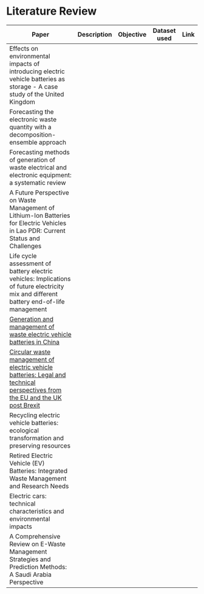 # Literature Review

| Paper | Description | Objective | Dataset used | Link |
|---------|-----------|------------|-----------|-------|
| Effects on environmental impacts of introducing electric vehicle batteries as storage - A case study of the United Kingdom |
| Forecasting the electronic waste quantity with a decomposition-ensemble approach |
| Forecasting methods of generation of waste electrical and electronic equipment: a systematic review |
| A Future Perspective on Waste Management of Lithium-Ion Batteries for Electric Vehicles in Lao PDR: Current Status and Challenges |
| Life cycle assessment of battery electric vehicles: Implications of future electricity mix and different battery end-of-life management |
| [Generation and management of waste electric vehicle batteries in China](https://link.springer.com/article/10.1007/s11356-017-9890-8) |
| [Circular waste management of electric vehicle batteries: Legal and technical perspectives from the EU and the UK post Brexit](https://pdf.sciencedirectassets.com/776463/1-s2.0-S2666202721X0002X/1-s2.0-S2666202721000161/main.pdf?X-Amz-Security-Token=IQoJb3JpZ2luX2VjEJT%2F%2F%2F%2F%2F%2F%2F%2F%2F%2FwEaCXVzLWVhc3QtMSJHMEUCIBrrilkyoSlc3znHB4UBEHgD1pN34TLECVBJTIOzkvdsAiEA203ibIBqWzPB25H9YGNlbx5EDWDhrPQNWP8mO%2B4a8yAquwUI3P%2F%2F%2F%2F%2F%2F%2F%2F%2F%2FARAFGgwwNTkwMDM1NDY4NjUiDE9ixfFUi1HWlaqLPiqPBbz77GMUTpryOvo5NsFdpKYiZdawxp%2F2XNTcy17fxDTgKhPB2A%2F40x7guCifduflNqnDBik4ts7uj6Rv9OCAakqk5%2Fhoh1g5FVDQSqZ9kqKMn3IqwYFXM8wAJSYGuSKjJzcd7kR%2FdpugW8NgH5lQtotGVKKj7dHxIYjLKICiZ33avtBkSLqh%2BFVTASwu9%2F2mp0VJbZViI7KXrmKSyj%2FQSwJYhmDWGuTewfror74K%2Bb1DVQ6Cvwu3A2aTh9C2Dp%2BF7hT5QsXxyufQkwECzXS0RAoas4yZ6KmNPDAZhJRaRpUvWY1vgcTjJnmc%2BK%2BGwFnwV6zJB8v694%2BOuG184qnwj1P1SkB8%2BS6jXbafi2qkacYR69UWLhgC807AEykpjJugWKWN8mKARS5ETCpCgxna6Dhro7IDQYkc76Yjezfs4W7StCzs4IfMcqIrotkzVIqxpvcFIqUBT%2FrObYo6AnTj%2FTpqmxg5qTuhaFSmgtYydhMUI%2BdFOK5OBH%2FlIoYP%2BemTd9Py7AGlM%2BkTbYAmdyUKdAgGCBL9jXorzlKlIpsQ6EbHU2ucTlHWWsH6tTR%2FxpqlJGiRpA5R538BWGzLHsLEXf7xJtGTCWARkUecSAr9vRe8CFi9tqOmqG5lL0tiUXiRKgcp7RFkcTlGzfj6NlFJqYJ6z1TbJYabweU7sacbld9YKHTlqAjy6uyl7lRjbrAE%2F7X%2BlFA8CnfzHvW6ri2%2FhuUy59Iy%2BFKwMTV9glRHW3%2BxbzkavOUt67DpXLJ8OLMmA4P5ZZVXYStUjidjk195aSqvup0LWDAShwcbe9Bi5qd3dhOErVKxo36mCUUB%2B%2FM4IT1%2BhO8ZZw9tBpbNE43oXxNKAMfdBZdP3uJc0bf43qIwkdmdpAY6sQEM9W5jucrMMdlb5MHx%2Bjl%2Fy2daTRqYGALfB4aejM%2BY2kUWK0xxFhNzu1spIm4o1dKZzHb9tbULXMyUUWDo9lLM4I8AzqvT4maDo6JSalA%2FD%2Bp%2FIhjBThLUqFq2CQWwDVoLewAPS1Ky7AAMbs4KBpp27zv2%2F3FS2vtysgdsDUOWqQoN1W%2BFhw%2FVAxLsm2JKQJ%2FWU43AWG2ezVcPydWhr87o44NyziQHhA9aXy%2BWTHjJMVU%3D&X-Amz-Algorithm=AWS4-HMAC-SHA256&X-Amz-Date=20230612T205822Z&X-Amz-SignedHeaders=host&X-Amz-Expires=300&X-Amz-Credential=ASIAQ3PHCVTYYOXHW7TI%2F20230612%2Fus-east-1%2Fs3%2Faws4_request&X-Amz-Signature=6fa10d1f8e8b07fad6df92bd477e09d9ae0acde06dd786d53517660a4b4a1a36&hash=96e613be0d2e88a427caae535276ce5a707921f1a0e02d1ca1c165a3f101b002&host=68042c943591013ac2b2430a89b270f6af2c76d8dfd086a07176afe7c76c2c61&pii=S2666202721000161&tid=spdf-912a42f3-379c-494a-833d-4f69cc7c66cd&sid=26375b9550d0c240cc4822042b2e0c5f7cc7gxrqa&type=client&tsoh=d3d3LnNjaWVuY2VkaXJlY3QuY29t&ua=130855025554505004535f&rr=7d6502f18cf8ecb9&cc=in) |
| Recycling electric vehicle batteries: ecological transformation and preserving resources | 
| Retired Electric Vehicle (EV) Batteries: Integrated Waste Management and Research Needs |
| Electric cars: technical characteristics and environmental impacts |
| A Comprehensive Review on E-Waste Management Strategies and Prediction Methods: A Saudi Arabia Perspective | 
